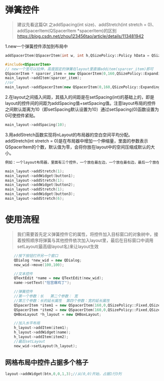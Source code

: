 # 弹簧控件

> 建议先看这篇Qt 之addSpacing(int size)、addStretch(int stretch = 0)、addSpacerItem(QSpacerItem *spacerItem)的区别
> https://blog.csdn.net/zhou123456tao/article/details/113481942



1.new一个弹簧控件添加到布局中

```c++
addSpacerItem(QSpacerItem(int w, int h,QSizePolicy::Policy hData = QSizePolicy::Minimum,QSizePolicy::Policy vData = QSizePolicy::Minimum)）

#include<QSpacerItem>
// new一个宽可以拉伸，高度固定的弹簧在layout里直接additem(sparcer_item)即可
QSpacerItem * sparcer_item = new QSpacerItem(0,160,QSizePolicy::Expanding,QSizePolicy::Fixed);
main_layout->addItem(sparcer_item);
//or
main_layout->addSpacerItem(new QSpacerItem(0,160,QSizePolicy::Expanding,QSizePolicy::Fixed));
```



2.在layout之间插入间距，其插入的间距是在setSpacing(int)的基础上的，即是layout的控件间的间距为addSpacing值+setSpacing值。注意layout布局的控件之间默认距离为10（即setSpacing默认设置为10）通过setSpacing(0)函数设置为0可使控件紧贴。

```c
main_layout->addSpacing(10);
```



3.用addStretch函数实现将nLayout的布局器的空白空间平均分配。
addStretch(int stretch = 0)是在布局器中增加一个伸缩量，里面的参数表示QSpacerItem的个数，默认值为零，会将你放在layout中的空间压缩成默认的大小。

```c++
例如：一个layout布局器，里面有三个控件，一个放在最左边，一个放在最右边，最后一个放在layout的1/3处，这就可以通过addStretch去实现。(可以控制布局中空白部分占比，相当于把空白部分分为9份，每块占比。)

main_layout->addStretch(1);
main_layout->addWidget(button1);
main_layout->addStretch(1);
main_layout->addWidget(button2);
main_layout->addStretch(1);
main_layout->addWidget(button3);
main_layout->addStretch(6);
```





# 使用流程

> 我们需要首先定义弹簧控件它的属性，将控件加入目标窗口的对象树中，接着按照顺序将弹簧与其他控件依次加入layout里，最后在目标窗口中调用setLayout(最高级layout名)来让layout生效

```c++
    //按下按钮打开另一个窗口
    QDialog *new_wid = new QDialog;
    new_wid->move(100,100);

	//文本控件
    QTextEdit *name = new QTextEdit(new_wid);
    name->setText("恰宫爆鸡丁");

	//弹簧控件
	//第一个参数：长   第二个参数： 宽
	//第三个参数：长的延长属性  第四个参数：宽的延长属性
    QSpacerItem *item1 = new QSpacerItem(160,0,QSizePolicy::Fixed,QSizePolicy::Expanding);
    QSpacerItem *item2 = new QSpacerItem(160,0,QSizePolicy::Fixed,QSizePolicy::Expanding);
    QHBoxLayout *h_layout = new QHBoxLayout;

	//加入水平布局
    h_layout->addItem(item1);
    h_layout->addWidget(name);
    h_layout->addItem(item2);
	//最后setLayout
    new_wid->setLayout(h_layout);
```





## 网格布局中控件占据多个格子

```c
layout->addWidget(btn,0,0,1,3);//从(0,0)开始，占据1行3列
```
